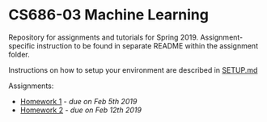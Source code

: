 # CS686-03 Machine Learning

Repository for assignments and tutorials for Spring 2019. Assignment-specific instruction to be found in separate README within the assignment folder.

Instructions on how to setup your environment are described in [SETUP.md](SETUP.md)


Assignments:
* [Homework 1](hw1/README.md) - *due on Feb 5th 2019*
* [Homework 2](hw2/README.md) - *due on Feb 12th 2019*
